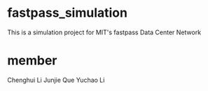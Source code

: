 # fastpass_simulation
This is a simulation project for MIT's fastpass Data Center Network

# member
Chenghui Li
Junjie Que
Yuchao Li
